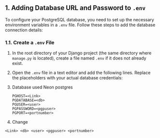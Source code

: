 ## 1. Adding Database URL and Password to `.env`

To configure your PostgreSQL database, you need to set up the necessary environment variables in a `.env` file. Follow these steps to add the database connection details:

### 1.1. Create a `.env` File

1. In the root directory of your Django project (the same directory where `manage.py` is located), create a file named `.env` if it does not already exist.

2. Open the `.env` file in a text editor and add the following lines. Replace the placeholders with your actual database credentials:

3. Database used Neon postgres

   ```plaintext
   PGHOST=<Link>
   PGDATABASE=<db>
   PGUSER=<user>
   PGPASSWORD=<pgpuser>
   PGPORT=<portnumber>

4. Change 
```plaintext
<Link> <db> <user> <pgpuser> <portnumber>

